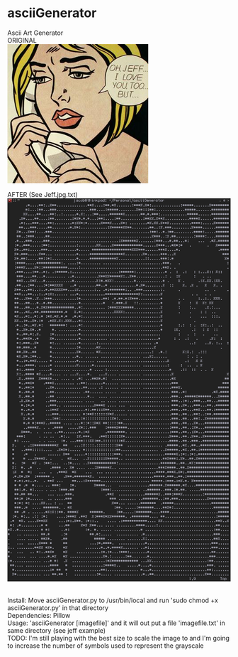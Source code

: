 # asciiGenerator
Ascii Art Generator <br />
ORIGINAL <br />
![Alt Text](https://github.com/SageTheWizard/asciiGenerator/blob/master/jeff.jpg) <br />

AFTER (See Jeff.jpg.txt) <br /> 
![Alt Text](https://github.com/SageTheWizard/asciiGenerator/blob/master/asciiart.png) <br /> <br />

Install: Move asciiGenerator.py to /usr/bin/local and run 'sudo chmod +x asciiGenerator.py' in that directory <br />
Dependencies: Pillow <br />
Usage: 'asciiGenerator [imagefile]' and it will out put a file 'imagefile.txt'  in same directory (see jeff example) <br />
TODO: I'm still playing with the best size to scale the image to and I'm going to increase the number of symbols used to represent the grayscale
